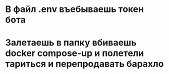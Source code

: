 # В файл .env въебываешь токен бота
# Залетаешь в папку вбиваешь docker compose-up и полетели тариться и перепродавать барахло
